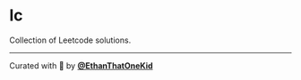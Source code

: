 # lc

Collection of Leetcode solutions.

---

Curated with 💖 by [**@EthanThatOneKid**](https://etok.codes/)
